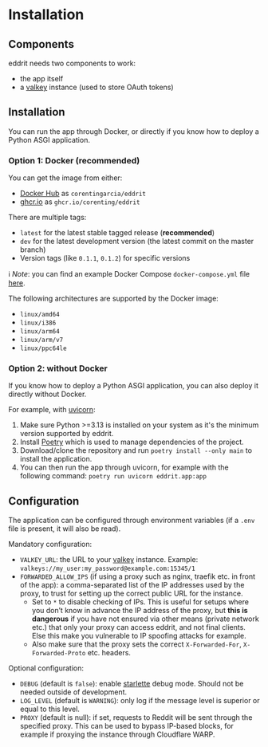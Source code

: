 # Installation

## Components

eddrit needs two components to work:
- the app itself
- a [valkey](https://github.com/valkey-io/valkey) instance (used to store OAuth tokens)

## Installation

You can run the app through Docker, or directly if you know how to deploy a Python ASGI application.

### Option 1: Docker (recommended)

You can get the image from either:
- [Docker Hub](https://hub.docker.com/r/corentingarcia/eddrit) as `corentingarcia/eddrit`
- [ghcr.io](https://github.com/corenting/eddrit/pkgs/container/eddrit) as `ghcr.io/corenting/eddrit`

There are multiple tags:
- `latest` for the latest stable tagged release (**recommended**)
- `dev` for the latest development version (the latest commit on the master branch)
- Version tags (like `0.1.1`, `0.1.2`) for specific versions

ℹ️ *Note*: you can find an example Docker Compose `docker-compose.yml` file [here](./docker-compose.yml).

The following architectures are supported by the Docker image:
- `linux/amd64`
- `linux/i386`
- `linux/arm64`
- `linux/arm/v7`
- `linux/ppc64le`

### Option 2: without Docker

If you know how to deploy a Python ASGI application, you can also deploy it directly without Docker.

For example, with [uvicorn](https://uvicorn.org/):
1. Make sure Python >=3.13 is installed on your system as it's the minimum version supported by eddrit.
2. Install [Poetry](https://python-poetry.org/) which is used to manage dependencies of the project.
3. Download/clone the repository and run `poetry install --only main` to install the application.
4. You can then run the app through uvicorn, for example with the following command: `poetry run uvicorn eddrit.app:app`

## Configuration

The application can be configured through environment variables (if a `.env` file is present, it will also be read).

Mandatory configuration:
- `VALKEY_URL`: the URL to your [valkey](https://github.com/valkey-io/valkey) instance. Example: `valkeys://my_user:my_password@example.com:15345/1`
- `FORWARDED_ALLOW_IPS` (if using a proxy such as nginx, traefik etc. in front of the app): a comma-separated list of the IP addresses used by the proxy, to trust for setting up the correct public URL for the instance.
    - Set to `*` to disable checking of IPs. This is useful for setups where you don’t know in advance the IP address of the proxy, but **this is dangerous** if you have not ensured via other means (private network etc.) that only your proxy can access eddrit, and not final clients. Else this make you vulnerable to IP spoofing attacks for example.
    - Also make sure that the proxy sets the correct `X-Forwarded-For`, `X-Forwarded-Proto` etc. headers.


Optional configuration:
- `DEBUG` (default is `false`): enable [starlette](https://www.starlette.io/) debug mode. Should not be needed outside of development.
- `LOG_LEVEL` (default is `WARNING`): only log if the message level is superior or equal to this level.
- `PROXY` (default is null): if set, requests to Reddit will be sent through the specified proxy. This can be used to bypass
IP-based blocks, for example if proxying the instance through Cloudflare WARP.

